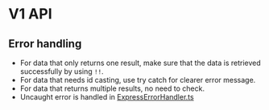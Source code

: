 # V1 API

## Error handling

- For data that only returns one result, make sure that the data is retrieved successfully by using `!!`.
- For data that needs id casting, use try catch for clearer error message.
- For data that returns multiple results, no need to check.
- Uncaught error is handled in [ExpressErrorHandler.ts](../../utils/ExpressErrorHandler.ts)
